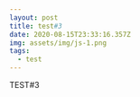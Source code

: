 ```yaml
---
layout: post
title: test#3
date: 2020-08-15T23:33:16.357Z
img: assets/img/js-1.png
tags:
  - test
---
```

TEST#3